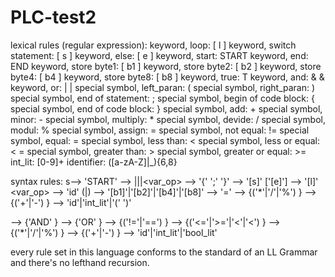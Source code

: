 # PLC-test2
lexical rules (regular expression):
keyword, loop: \[ l \]
keyword, switch statement: \[ s \]
keyword, else: \[ e \]
keyword, start: START
keyword, end: END
keyword, store byte1: \[ b1 \]
keyword, store byte2: \[ b2 \]
keyword, store byte4: \[ b4 \]
keyword, store byte8: \[ b8 \]
keyword, true: T
keyword, and: & &
keyword, or: | |
special symbol, left_paran: \(
special symbol, right_paran: \)
special symbol, end of statement: ;
special symbol, begin of code block: \{
special symbol, end of code block: \}
special symbol, add: \+
special symbol, minor: \-
special symbol, multiply: \*
special symbol, devide: \/
special symbol, modul: \%
special symbol, assign: =
special symbol, not equal: !=
special symbol, equal: =
special symbol, less than: <
special symbol, less or equal: < =
special symbol, greater than: >
special symbol, greater or equal: >=
int_lit: [0-9]+
identifier: ([a-zA-Z]|_){6,8}

syntax rules:
s--> 'START' <stmt> 
<stmt> --> <switch>|<loop>|<block>|<var_op>
<block> --> '{' <stmt> ';' '}'
<switch> --> '[s]' <boolexpr> <block> ['[e]'<block>]
<loop> --> '[l]' <boolexpr> <block>
<var_op> --> 'id' (<declare>|<assign>)
<declar> --> '[b1]'|'[b2]'|'[b4]'|'[b8]'
<assign> --> '=' <expr>
<expr> --> <term> {('*'|'/'|'%') <term>}
<term> --> <factor> {('+'|'-') <factor>}
<factor> --> 'id'|'int_lit'|'(' <expr> ')'

<boolexpr> --> <bor>{'AND' <bor>}
<bor> --> <beq> {'OR' <beq>}
<beq> --> <brel> {('!='|'==') <brel>}
<bel> --> <bexpr> {('<='|'>='|'<'|'<') <bexpr>}
<bexpr> --> <bterm> {('*'|'/'|'%') <bterm>}
<bterm> --> <bfactor> {('+'|'-') <bfactor>}
<bfactor>--> 'id'|'int_lit'|'bool_lit'

every rule set in this language conforms to the standard of an LL Grammar and there's no lefthand recursion. 
